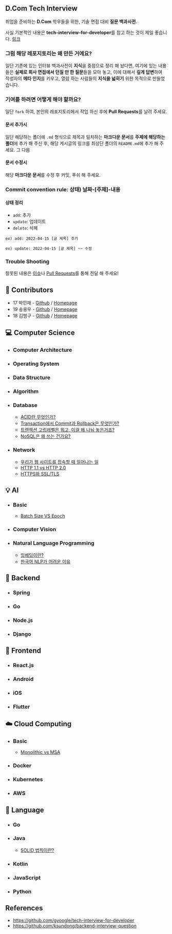 ## D.Com Tech Interview
취업을 준비하는 **D.Com** 학우들을 위한, 기술 면접 대비 **질문 백과사전**.

사실 기본적인 내용은 **tech-interview-for-developer**를 참고 하는 것이 제일 좋습니다. [링크](https://github.com/gyoogle/tech-interview-for-developer)

### 그럼 해당 레포지토리는 왜 만든 거에요?
일단 기존에 있는 인터뷰 백과사전이 **지식**을 중점으로 정리 해 놨다면, 여기에 있는 내용들은 **실제로 회사 면접에서 던질 만 한 질문**들을 모아 놓고, 이에 대해서 **깊게 답변**하여 작성자의 **메타 인지**를 키우고, 열람 하는 사람들의 **지식을 넓히기** 위한 목적으로 만들었습니다.

### 기여를 하려면 어떻게 해야 할까요?
일단 `fork` 하여, 본인의 레포지토리에서 작업 하신 후에 **Pull Requests**를 날려 주세요.

#### 문서 추가시
일단 해당하는 폴더에 `.md` 형식으로 제목과 일치하는 **마크다운 문서**를 **주제에 해당하는 폴더**에 추가 해 주신 후, 해당 게시글의 링크를 최상단 폴더의 `README.md`에 추가 해 주세요. 그 다음 

#### 문서 수정시
해당 **마크다운 문서**를 수정 후 커밋, 푸쉬 해 주세요.

### Commit convention rule: 상태) 날짜-[주제]-내용

#### 상태 정리
- `add`: 추가
- `update`: 업데이트
- `delete`: 삭제

`ex) add: 2022-04-15 [글 제목] 추가`

`ex) update: 2022-04-15 [글 제목] ~~ 수정`

### Trouble Shooting
잘못된 내용은 [이슈](https://github.com/Dcom-KHU/dcom-tech-interview/issues)나 [Pull Requests](https://github.com/Dcom-KHU/dcom-tech-interview/pulls)를 통해 전달 해 주세요!

## 👥 Contributors
- 17 박민재 - [Github](https://github.com/JustKode) / [Homepage](https://justkode.kr/)
- 19 송용우 - [Github](https://github.com/FacerAin) / [Homepage](https://facerain.club/)
- 18 김범구 - [Github](https://github.com/BambooKim) / [Homepage](https://velog.io/@bambookim)

## 💻 Computer Science
- ### Computer Architecture

- ### Operating System

- ### Data Structure

- ### Algorithm

- ### Database
    - [ACID란 무엇인가?](https://github.com/Dcom-KHU/dcom-tech-interview/blob/master/Computer%20Science/Database/acid.md)
    - [Transaction에서 Commit과 Rollback은 무엇인가?](https://github.com/Dcom-KHU/dcom-tech-interview/blob/master/Computer%20Science/Database/commit-rollback.md)
    - [트렌젝션 고립레벨은 뭐고, 이걸 왜 나눠 놓은거죠?](https://github.com/Dcom-KHU/dcom-tech-interview/blob/master/Computer%20Science/Database/transaction-isolation.md)
    - [NoSQL은 왜 쓰는 건가요?](https://github.com/Dcom-KHU/dcom-tech-interview/blob/master/Computer%20Science/Database/transaction-isolation.md)
- ### Network
    - [우리가 웹 사이트를 접속할 때 일어나는 일](https://github.com/Dcom-KHU/dcom-tech-interview/blob/master/Computer%20Science/Network/when-we-enter-the-website.md)
    - [HTTP 1.1 vs HTTP 2.0](https://github.com/Dcom-KHU/dcom-tech-interview/blob/master/Computer%20Science/Network/http-1-vs-2.md)
    - [HTTPS와 SSL/TLS](https://github.com/BambooKim/dcom-tech-interview/blob/master/Computer%20Science/Network/https-ssl-tls.md)


## 💡 AI
- ### Basic
   - [Batch Size VS Epoch](https://github.com/Dcom-KHU/dcom-tech-interview/blob/master/AI/Basic/batch-epoch.md)

- ### Computer Vision

- ### Natural Language Programming
    - [임베딩이란?](https://github.com/Dcom-KHU/dcom-tech-interview/blob/master/AI/Natural%20Language%20Programming/embedding.md) 
    - [한국어 NLP가 어려운 이유](https://github.com/Dcom-KHU/dcom-tech-interview/blob/master/AI/Natural%20Language%20Programming/korean-nlp.md)

## 💾 Backend
- ### Spring

- ### Go

- ### Node.js

- ### Django


## 📱 Frontend
- ### React.js

- ### Android

- ### iOS

- ### Flutter

## ☁️ Cloud Computing
- ### Basic
    - [Monolithic vs MSA](https://github.com/Dcom-KHU/dcom-tech-interview/blob/master/Cloud%20Computing/Basic/monolithic-vs-msa.md)
- ### Docker

- ### Kubernetes

- ### AWS

## 💬 Language
- ### Go

- ### Java
    - [SOLID 법칙이란?](https://github.com/Dcom-KHU/dcom-tech-interview/blob/master/Language/Java/solid.md)
- ### Kotlin
    
- ### JavaScript

- ### Python

## References
- https://github.com/gyoogle/tech-interview-for-developer
- https://github.com/ksundong/backend-interview-question
